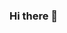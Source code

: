 ### Hi there 👋

<!--
**Mykaelas/mykaelas** is a ✨ _special_ ✨ repository because its `README.md` (this file) appears on your GitHub profile.

Howdy Y'all 👋

- 🔭 I’m currently working on creating more unique projects that will showcase my coding abilites. 
- 🌱 I’m currently learning how to code in Java, Python, and about AWS. I am always looking for new ways to make my code more efficient and condensed.
- 👯 I’m looking to collaborate on any project that I can!
- 🤔 I’m looking for help with how to juggle learning multiple libraries and languages.
- 💬 Ask me about my two cats 🐈🐈
- 📫 How to reach me: You can reach out to me via LinkedIn or email. I try to respond to any messages I get and would love to connect with developers from around the world!
- 😄 Pronouns: She/Her/Hers
- ⚡ Fun fact: I love travelling🧳✈️! I am most excited about my upcoming trip to Japan and Korea. 
